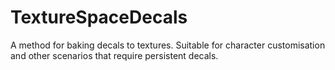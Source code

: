 # TextureSpaceDecals
A method for baking decals to textures. Suitable for character customisation and other scenarios that require persistent decals.
